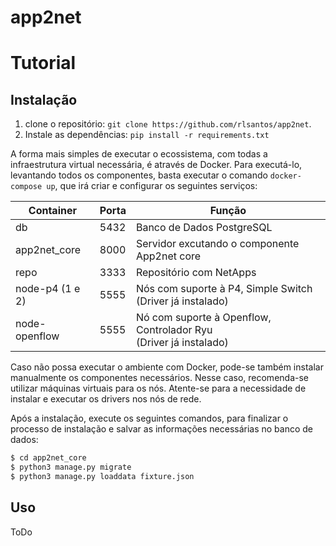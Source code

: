 # app2net

# Tutorial
## Instalação

1. clone o repositório: `git clone https://github.com/rlsantos/app2net`. 
2. Instale as dependências: `pip install -r requirements.txt`

A forma mais simples de executar o ecossistema, com todas a  infraestrutura virtual necessária, é através de Docker. 
Para executá-lo, levantando todos os componentes, basta executar o comando `docker-compose up`, que irá criar e 
configurar os seguintes serviços:

| Container     |Porta|Função                                                                 |
|---------------|-----|-----------------------------------------------------------------------|
|db             |5432 |Banco de Dados PostgreSQL                                              |
|app2net_core   |8000 |Servidor excutando o componente App2net core                           |
|repo           |3333 |Repositório com NetApps                                                |
|node-p4 (1 e 2)|5555 |Nós com suporte à P4, Simple Switch <br> (Driver já instalado)         |
|node-openflow  |5555 |Nó com suporte à Openflow, Controlador Ryu <br> (Driver já instalado)  | 

Caso não possa executar o ambiente com Docker, pode-se também instalar manualmente os componentes necessários. Nesse 
caso, recomenda-se utilizar máquinas virtuais para os nós. Atente-se para a necessidade de instalar e executar os 
drivers nos nós de rede.

Após a instalação, execute os seguintes comandos, para finalizar o processo de instalação e salvar as informações 
necessárias no banco de dados:

```bash
$ cd app2net_core
$ python3 manage.py migrate
$ python3 manage.py loaddata fixture.json
```

## Uso
ToDo

